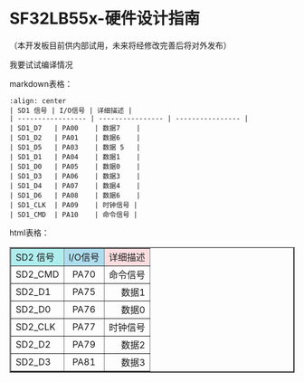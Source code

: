 # SF32LB55x-硬件设计指南

（本开发板目前供内部试用，未来将经修改完善后将对外发布）

我要试试编译情况

markdown表格：

```{table}
:align: center
| SD1 信号 | I/O信号 | 详细描述 |
| ----------------- | ---------------- | ---------------- |
| SD1_D7   | PA00    | 数据7    |
| SD1_D2   | PA01    | 数据6    |
| SD1_D5   | PA03    | 数据 5   |
| SD1_D1   | PA04    | 数据1    |
| SD1_D0   | PA05    | 数据0    |
| SD1_D3   | PA06    | 数据3    |
| SD1_D4   | PA07    | 数据4    |
| SD1_D6   | PA08    | 数据6    |
| SD1_CLK  | PA09    | 时钟信号 |
| SD1_CMD  | PA10    | 命令信号 |
```


html表格：

<table border="2" >
    <tr>
        <td align=left bgcolor=#AFEEEE font color=red>SD2 信号</td>
        <td align=center bgcolor=#AFDDEE font color=red>I/O信号</td>
        <td align=right bgcolor=#FDDEE font color=red>详细描述</td>
    </tr>
    <tr>
        <td align=left>SD2_CMD</td>
        <td align=center>PA70</td>
        <td align=right>命令信号</td>
    </tr>
    <tr>
        <td align=left>SD2_D1</td>
        <td align=center>PA75</td>
        <td align=right>数据1</td>
    </tr>
    <tr>
        <td align=left>SD2_D0</td>
        <td align=center>PA76</td>
        <td align=right>数据0</td>
    </tr>
    <tr>
        <td align=left>SD2_CLK</td>
        <td align=center>PA77</td>
        <td align=right>时钟信号</td>
    </tr>
    <tr>
        <td align=left>SD2_D2</td>
        <td align=center>PA79</td>
        <td align=right>数据2</td>
    </tr>
    <tr>
        <td align=left>SD2_D3</td>
        <td align=center>PA81</td>
        <td align=right>数据3</td>
    </tr>
</table>

